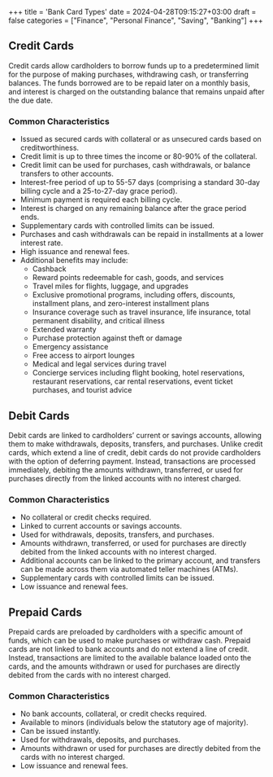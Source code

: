 +++
title = 'Bank Card Types'
date = 2024-04-28T09:15:27+03:00
draft = false
categories = ["Finance", "Personal Finance", "Saving", "Banking"]
+++
## Credit Cards

Credit cards allow cardholders to borrow funds up to a predetermined limit for the purpose of making purchases, withdrawing cash, or transferring balances. The funds borrowed are to be repaid later on a monthly basis, and interest is charged on the outstanding balance that remains unpaid after the due date.

### Common Characteristics

- Issued as secured cards with collateral or as unsecured cards based on creditworthiness.
- Credit limit is up to three times the income or 80-90% of the collateral.
- Credit limit can be used for purchases, cash withdrawals, or balance transfers to other accounts.
- Interest-free period of up to 55-57 days (comprising a standard 30-day billing cycle and a 25-to-27-day grace period).
- Minimum payment is required each billing cycle.
- Interest is charged on any remaining balance after the grace period ends.
- Supplementary cards with controlled limits can be issued.
- Purchases and cash withdrawals can be repaid in installments at a lower interest rate.
- High issuance and renewal fees.
- Additional benefits may include:
  - Cashback
  - Reward points redeemable for cash, goods, and services
  - Travel miles for flights, luggage, and upgrades
  - Exclusive promotional programs, including offers, discounts, installment plans, and zero-interest installment plans
  - Insurance coverage such as travel insurance, life insurance, total permanent disability, and critical illness
  - Extended warranty
  - Purchase protection against theft or damage
  - Emergency assistance
  - Free access to airport lounges
  - Medical and legal services during travel
  - Concierge services including flight booking, hotel reservations, restaurant reservations, car rental reservations, event ticket purchases, and tourist advice
      
## Debit Cards

Debit cards are linked to cardholders’ current or savings accounts, allowing them to make withdrawals, deposits, transfers, and purchases. Unlike credit cards, which extend a line of credit, debit cards do not provide cardholders with the option of deferring payment. Instead, transactions are processed immediately, debiting the amounts withdrawn, transferred, or used for purchases directly from the linked accounts with no interest charged.

### Common Characteristics

- No collateral or credit checks required.
- Linked to current accounts or savings accounts.
- Used for withdrawals, deposits, transfers, and purchases.
- Amounts withdrawn, transferred, or used for purchases are directly debited from the linked accounts with no interest charged.
- Additional accounts can be linked to the primary account, and transfers can be made across them via automated teller machines (ATMs).
- Supplementary cards with controlled limits can be issued.
- Low issuance and renewal fees.

## Prepaid Cards

Prepaid cards are preloaded by cardholders with a specific amount of funds, which can be used to make purchases or withdraw cash. Prepaid cards are not linked to bank accounts and do not extend a line of credit. Instead, transactions are limited to the available balance loaded onto the cards, and the amounts withdrawn or used for purchases are directly debited from the cards with no interest charged.

### Common Characteristics

- No bank accounts, collateral, or credit checks required.
- Available to minors (individuals below the statutory age of majority).
- Can be issued instantly.
- Used for withdrawals, deposits, and purchases.
- Amounts withdrawn or used for purchases are directly debited from the cards with no interest charged.
- Low issuance and renewal fees.

